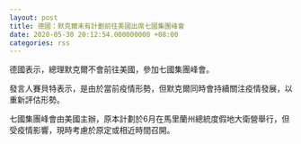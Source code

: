 ```yaml
---
layout: post
title: 德國：默克爾未有計劃前往美國出席七國集團峰會
date: 2020-05-30 20:12:54.000000000 +08:00
categories: rss
---
```


德國表示，總理默克爾不會前往美國，參加七國集團峰會。

發言人賽貝特表示，是由於當前疫情形勢，但默克爾同時會持續關注疫情發展，以重新評估形勢。

七國集團峰會由美國主辦，原本計劃於6月在馬里蘭州總統度假地大衛營舉行，但受疫情影響，現時考慮於原定或相近時間召開。
